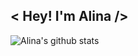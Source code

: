 ## < Hey! I'm Alina />

<!--
**Pipchenkovaa/Pipchenkovaa** is a ✨ _special_ ✨ repository because its `README.md` (this file) appears on your GitHub profile.

Here are some ideas to get you started:

- 🔭 I’m currently working on ...
- 🌱 I’m currently learning ...
- 👯 I’m looking to collaborate on ...
- 🤔 I’m looking for help with ...
- 💬 Ask me about ...
- 📫 How to reach me: ...
- 😄 Pronouns: ...
- ⚡ Fun fact: ...
-->

![Alina's github stats](https://github-readme-stats.vercel.app/api?username=Pipchenkovaa&show_icons=true&hide=contribs,prs&cache_seconds=86400&theme=github_dark)



